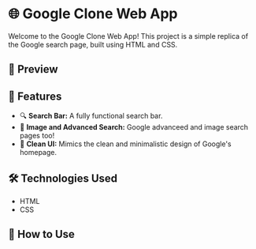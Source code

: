 # 🌐 Google Clone Web App

Welcome to the Google Clone Web App! This project is a simple replica of the Google search page, built using HTML and CSS.

## 📸 Preview


## 🚀 Features

- 🔍 **Search Bar:** A fully functional search bar.
- 📱 **Image and Advanced Search:** Google advanceed and image search pages too!
- 🌟 **Clean UI:** Mimics the clean and minimalistic design of Google's homepage.

## 🛠️ Technologies Used

- HTML
- CSS

## 📜 How to Use



